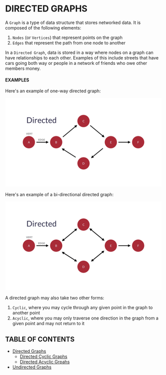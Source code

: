 # DIRECTED GRAPHS

A `Graph` is a type of data structure that stores networked data. It is composed of the following elements:

1. `Nodes` (or `Vertices`) that represent points on the graph
2. `Edges` that represent the path from one node to another

In a `Directed Graph`, data is stored in a way where nodes on a graph can have relationships to each other. Examples of this include streets that have cars going both way or people in a network of friends who owe other members money.

#### EXAMPLES

Here's an example of one-way directed graph:

<div align="center"><img alt="Directed Graph chart example 1" src="../../../assets/directed_graph_1.jpg"/></div>

Here's an example of a bi-directional directed graph:

<div align="center">
    <img alt="Directed Graph chart example 2" src="../../../assets/directed_graph_2.jpg">
</div>

A directed graph may also take two other forms:

1. `Cyclic`, where you may cycle through any given point in the graph to another point
2. `Acyclic`, where you may only traverse one direction in the graph from a given point and may not return to it

## TABLE OF CONTENTS

- [Directed Graphs](directed)
  - [Directed Cyclic Graphs](directed/cyclic)
  - [Directed Acyclic Grpahs](directed/acyclic)
- [Undirected Graphs](undirected)
